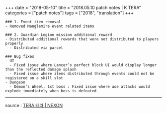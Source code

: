 +++
date = "2018-05-10"
title = "2018.05.10 patch notes | K TERA"
categories = ["patch notes"]
tags = ["2018", "translation"]
+++

```
### 1. Event item removal
- Removed Manglemire event related items

### 2. Guardian Legion mission additional reward
- Distributed additional rewards that were not distributed to players properly
  - Distributed via parcel

### Bug fixes
- UI
  - Fixed issue where Lancer’s perfect block UI would display longer than the reflected damage splash
  - Fixed issue where items distributed through events could not be registered on a skill slot
- Dungeon
  - Demon’s Wheel, 1st boss : Fixed issue where aoe attacks would explode immediately when boss is defeated
```

----

source : [TERA 테라 | NEXON](http://tera.nexon.com/news/update/view.aspx?n4articlesn=332)
